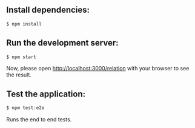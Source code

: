 ## Install dependencies:

```bash
$ npm install
```

## Run the development server:

```bash
$ npm start
```

Now, please open [http://localhost:3000/relation](http://localhost:3000/relations) with your browser to see the result.


## Test the application:

```bash
$ npm test:e2e
```
Runs the end to end tests.

